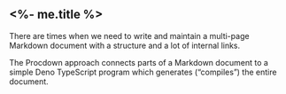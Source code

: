 
## <%- me.title %>

There are times when we need to write and maintain a multi-page Markdown document with a structure and a lot of internal links.

The Procdown approach connects parts of a Markdown document to a simple Deno TypeScript program which generates (“compiles”) the entire document.

